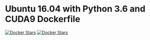 # Ubuntu 16.04 with Python 3.6 and CUDA9 Dockerfile

[![Docker Stars](https://img.shields.io/docker/automated/illagrenan/cuda-90-cudnn7-runtime-1604-py36.svg)](https://hub.docker.com/r/illagrenan/cuda-90-cudnn7-runtime-1604-py36/)
[![Docker Stars](https://img.shields.io/docker/build/illagrenan/cuda-90-cudnn7-runtime-1604-py36.svg)](https://hub.docker.com/r/illagrenan/cuda-90-cudnn7-runtime-1604-py36/)

